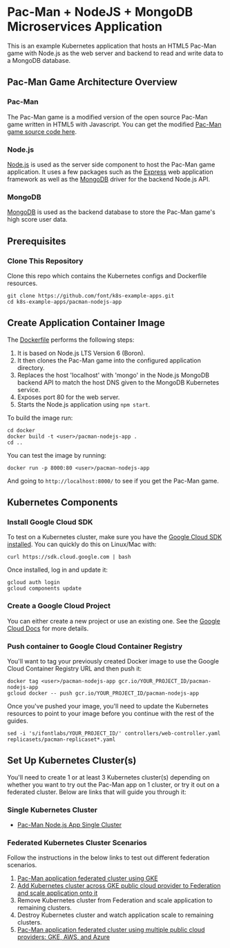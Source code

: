 # Pac-Man + NodeJS + MongoDB Microservices Application

This is an example Kubernetes application that hosts an HTML5 Pac-Man game with Node.js as the web server and backend to read
and write data to a MongoDB database.

## Pac-Man Game Architecture Overview

### Pac-Man

The Pac-Man game is a modified version of the open source Pac-Man game written in HTML5 with Javascript. You can get the
modified [Pac-Man game source code here](https://github.com/font/pacman.git).

### Node.js

[Node.js](https://nodejs.org/) is used as the server side component to host the Pac-Man game application. It uses a few packages such as the
[Express](https://expressjs.com/) web application framework as well as the [MongoDB](https://mongodb.github.io/node-mongodb-native/) driver
for the backend Node.js API.

### MongoDB

[MongoDB](https://www.mongodb.com/) is used as the backend database to store the Pac-Man game's high score user data.

## Prerequisites

### Clone This Repository

Clone this repo which contains the Kubernetes configs and Dockerfile resources.

```
git clone https://github.com/font/k8s-example-apps.git
cd k8s-example-apps/pacman-nodejs-app
```

## Create Application Container Image

The [Dockerfile](docker/Dockerfile) performs the following steps:

1. It is based on Node.js LTS Version 6 (Boron).
2. It then clones the Pac-Man game into the configured application directory.
4. Replaces the host 'localhost' with 'mongo' in the Node.js MongoDB backend API to match the host DNS given to the MongoDB Kubernetes service.
5. Exposes port 80 for the web server.
6. Starts the Node.js application using `npm start`.

To build the image run:

```
cd docker
docker build -t <user>/pacman-nodejs-app .
cd ..
```

You can test the image by running:

```
docker run -p 8000:80 <user>/pacman-nodejs-app
```

And going to `http://localhost:8000/` to see if you get the Pac-Man game.

## Kubernetes Components

### Install Google Cloud SDK

To test on a Kubernetes cluster, make sure you have the [Google Cloud SDK installed](https://cloud.google.com/sdk/). You can quickly do this
on Linux/Mac with:

```
curl https://sdk.cloud.google.com | bash
```

Once installed, log in and update it:

```
gcloud auth login
gcloud components update
```

### Create a Google Cloud Project

You can either create a new project or use an existing one. See the
[Google Cloud Docs](https://cloud.google.com/resource-manager/docs/creating-managing-projects) for more details.

### Push container to Google Cloud Container Registry

You'll want to tag your previously created Docker image to use the Google Cloud Container Registry URL and then push it:

```
docker tag <user>/pacman-nodejs-app gcr.io/YOUR_PROJECT_ID/pacman-nodejs-app
gcloud docker -- push gcr.io/YOUR_PROJECT_ID/pacman-nodejs-app
```

Once you've pushed your image, you'll need to update the Kubernetes resources to point to your image before you continue
with the rest of the guides.

```
sed -i 's/ifontlabs/YOUR_PROJECT_ID/' controllers/web-controller.yaml replicasets/pacman-replicaset*.yaml
```

## Set Up Kubernetes Cluster(s)

You'll need to create 1 or at least 3 Kubernetes cluster(s) depending on whether you want to try out the Pac-Man app on 1 cluster,
or try it out on a federated cluster. Below are links that will guide you through it:

### Single Kubernetes Cluster

- [Pac-Man Node.js App Single Cluster](docs/pacman-nodejs-app-single-cluster.md)

### Federated Kubernetes Cluster Scenarios

Follow the instructions in the below links to test out different federation scenarios.

1. [Pac-Man application federated cluster using GKE](docs/pacman-nodejs-app-federated-gke.md)
2. [Add Kubernetes cluster across GKE public cloud provider to Federation and scale application onto it](docs/pacman-nodejs-app-federated-gke-scale.md)
3. Remove Kubernetes cluster from Federation and scale application to remaining clusters.
4. Destroy Kubernetes cluster and watch application scale to remaining clusters.
5. [Pac-Man application federated cluster using multiple public cloud providers: GKE, AWS, and Azure](docs/pacman-nodejs-app-federated-multicloud.md)

